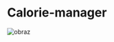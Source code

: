 # Calorie-manager

![obraz](https://user-images.githubusercontent.com/47103336/228320263-57a4d00d-9cf8-4a2a-bbc7-f53013a40cb5.png)
